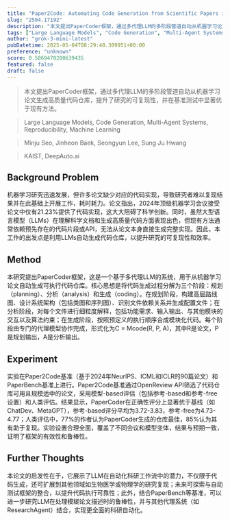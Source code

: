 ```yaml
---
title: "Paper2Code: Automating Code Generation from Scientific Papers in Machine Learning"
slug: "2504.17192"
description: "本文提出PaperCoder框架，通过多代理LLM的多阶段管道自动从机器学习论文生成高质量代码仓库，提升了研究的可复现性，并在基准测试中显著优于现有方法。"
tags: ["Large Language Models", "Code Generation", "Multi-Agent Systems", "Reproducibility", "Machine Learning"]
author: "grok-3-mini-latest"
pubDatetime: 2025-05-04T08:29:40.309951+00:00
preference: "unknown"
score: 0.5069470280639435
featured: false
draft: false
---
```


> 本文提出PaperCoder框架，通过多代理LLM的多阶段管道自动从机器学习论文生成高质量代码仓库，提升了研究的可复现性，并在基准测试中显著优于现有方法。

> Large Language Models, Code Generation, Multi-Agent Systems, Reproducibility, Machine Learning 

> Minju Seo, Jinheon Baek, Seongyun Lee, Sung Ju Hwang

> KAIST, DeepAuto.ai 

## Background Problem

机器学习研究迅速发展，但许多论文缺少对应的代码实现，导致研究者难以复现结果并在此基础上开展工作，耗时耗力。论文指出，2024年顶级机器学习会议接受论文中仅有21.23%提供了代码实现，这大大阻碍了科学创新。同时，虽然大型语言模型（LLMs）在理解科学文档和生成高质量代码方面表现出色，但现有方法通常依赖预先存在的代码片段或API，无法从论文本身直接生成完整实现。因此，本工作的出发点是利用LLMs自动生成代码仓库，以提升研究的可复现性和效率。

## Method

本研究提出PaperCoder框架，这是一个基于多代理LLM的系统，用于从机器学习论文自动生成可执行代码仓库。核心思想是将代码生成过程分解为三个阶段：规划（planning）、分析（analysis）和生成（coding）。在规划阶段，构建高层路线图、设计系统架构（包括类图和序列图）、识别文件依赖关系并生成配置文件；在分析阶段，对每个文件进行细粒度解释，包括功能需求、输入输出、与其他模块的交互以及算法约束；在生成阶段，按照预定义的执行顺序合成模块化代码。每个阶段由专门的代理模型协作完成，形式化为C = Mcode(R, P, A)，其中R是论文，P是规划输出，A是分析输出。

## Experiment

实验在Paper2Code基准（基于2024年NeurIPS、ICML和ICLR的90篇论文）和PaperBench基准上进行。Paper2Code基准通过OpenReview API筛选了代码仓库可用且规模适中的论文，采用模型-based评估（包括参考-based和参考-free设置）和人类评估。结果显示，PaperCoder在正确性评分上显著优于基线（如ChatDev、MetaGPT），参考-based评分平均为3.72-3.83，参考-free为4.73-4.77；人类评估中，77%的作者认为PaperCoder生成的仓库最佳，85%认为其有助于复现。实验设置合理全面，覆盖了不同会议和模型变体，结果与预期一致，证明了框架的有效性和鲁棒性。

## Further Thoughts 

本论文的启发性在于，它展示了LLM在自动化科研工作流中的潜力，不仅限于代码生成，还可扩展到其他领域如生物医学或物理学的研究复现；未来可探索与自动测试框架的整合，以提升代码执行可靠性；此外，结合PaperBench等基准，可以进一步研究LLM在处理模糊论文描述时的鲁棒性，并与其他代理系统（如ResearchAgent）结合，实现更全面的科研自动化。